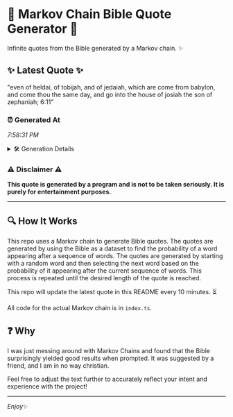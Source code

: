 # 📖 Markov Chain Bible Quote Generator 📖

Infinite quotes from the Bible generated by a Markov chain. ✨

## ✨ Latest Quote ✨
"even of heldai, of tobijah, and of jedaiah, which are come from babylon, and come thou the same day, and go into the house of josiah the son of zephaniah; 6:11"

### ⏰ Generated At
*7:58:31 PM*

<details>
    <summary>🛠️ Generation Details</summary>
    <p>
        <strong>🌱 Seed:</strong> even<br>
        <strong>🔄 Iterations:</strong> 30<br>
        <strong>📜 Context History:</strong><br>[ even ]: of<br>[ even, of ]: heldai,<br>[ even, of, heldai, ]: of<br>[ even, of, heldai,, of ]: tobijah,<br>[ even, of, heldai,, of, tobijah, ]: and<br>[ even, of, heldai,, of, tobijah,, and ]: of<br>[ of, heldai,, of, tobijah,, and, of ]: jedaiah,<br>[ heldai,, of, tobijah,, and, of, jedaiah, ]: which<br>[ of, tobijah,, and, of, jedaiah,, which ]: are<br>[ tobijah,, and, of, jedaiah,, which, are ]: come<br>[ and, of, jedaiah,, which, are, come ]: from<br>[ of, jedaiah,, which, are, come, from ]: babylon,<br>[ jedaiah,, which, are, come, from, babylon, ]: and<br>[ which, are, come, from, babylon,, and ]: come<br>[ are, come, from, babylon,, and, come ]: thou<br>[ come, from, babylon,, and, come, thou ]: the<br>[ from, babylon,, and, come, thou, the ]: same<br>[ babylon,, and, come, thou, the, same ]: day,<br>[ and, come, thou, the, same, day, ]: and<br>[ come, thou, the, same, day,, and ]: go<br>[ thou, the, same, day,, and, go ]: into<br>[ the, same, day,, and, go, into ]: the<br>[ same, day,, and, go, into, the ]: house<br>[ day,, and, go, into, the, house ]: of<br>[ and, go, into, the, house, of ]: josiah<br>[ go, into, the, house, of, josiah ]: the<br>[ into, the, house, of, josiah, the ]: son<br>[ the, house, of, josiah, the, son ]: of<br>[ house, of, josiah, the, son, of ]: zephaniah;<br>[ of, josiah, the, son, of, zephaniah; ]: 6:11<br>
    </p>
</details>

### ⚠️ Disclaimer ⚠️
**This quote is generated by a program and is not to be taken seriously. It is purely for entertainment purposes.**

---

## 🔍 How It Works

This repo uses a Markov chain to generate Bible quotes. The quotes are generated by using the Bible as a dataset to find the probability of a word appearing after a sequence of words. The quotes are generated by starting with a random word and then selecting the next word based on the probability of it appearing after the current sequence of words. This process is repeated until the desired length of the quote is reached.

This repo will update the latest quote in this README every 10 minutes. ⏳

All code for the actual Markov chain is in `index.ts`.

## ❓ Why

I was just messing around with Markov Chains and found that the Bible surprisingly yielded good results when prompted. 
It was suggested by a friend, and I am in no way christian.

Feel free to adjust the text further to accurately reflect your intent and experience with the project!

---

*Enjoy*✨
